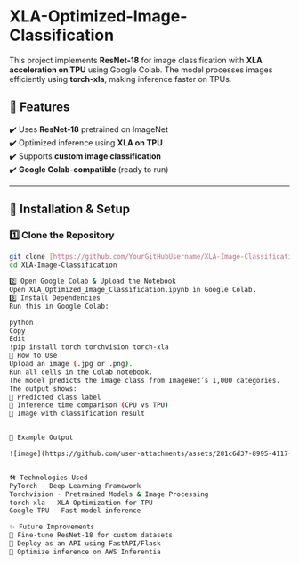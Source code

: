 # XLA-Optimized-Image-Classification

This project implements **ResNet-18** for image classification with **XLA acceleration on TPU** using Google Colab. The model processes images efficiently using **torch-xla**, making inference faster on TPUs.

## 📌 Features  
✔️ Uses **ResNet-18** pretrained on ImageNet  
✔️ Optimized inference using **XLA on TPU**  
✔️ Supports **custom image classification**  
✔️ **Google Colab-compatible** (ready to run)  

---

## 🔧 Installation & Setup  
### **1️⃣ Clone the Repository**  
```bash
git clone [https://github.com/YourGitHubUsername/XLA-Image-Classification.git](https://github.com/saissd/XLA-Optimized-Image-Classification.git)
cd XLA-Image-Classification

2️⃣ Open Google Colab & Upload the Notebook
Open XLA_Optimized_Image_Classification.ipynb in Google Colab.
3️⃣ Install Dependencies
Run this in Google Colab:

python
Copy
Edit
!pip install torch torchvision torch-xla
🚀 How to Use
Upload an image (.jpg or .png).
Run all cells in the Colab notebook.
The model predicts the image class from ImageNet’s 1,000 categories.
The output shows:
🔹 Predicted class label
🔹 Inference time comparison (CPU vs TPU)
🔹 Image with classification result


📸 Example Output

![image](https://github.com/user-attachments/assets/281c6d37-8995-4117-993d-cfb1febafb90)


🛠 Technologies Used
PyTorch - Deep Learning Framework
Torchvision - Pretrained Models & Image Processing
torch-xla - XLA Optimization for TPU
Google TPU - Fast model inference

✨ Future Improvements
🔹 Fine-tune ResNet-18 for custom datasets
🔹 Deploy as an API using FastAPI/Flask
🔹 Optimize inference on AWS Inferentia

